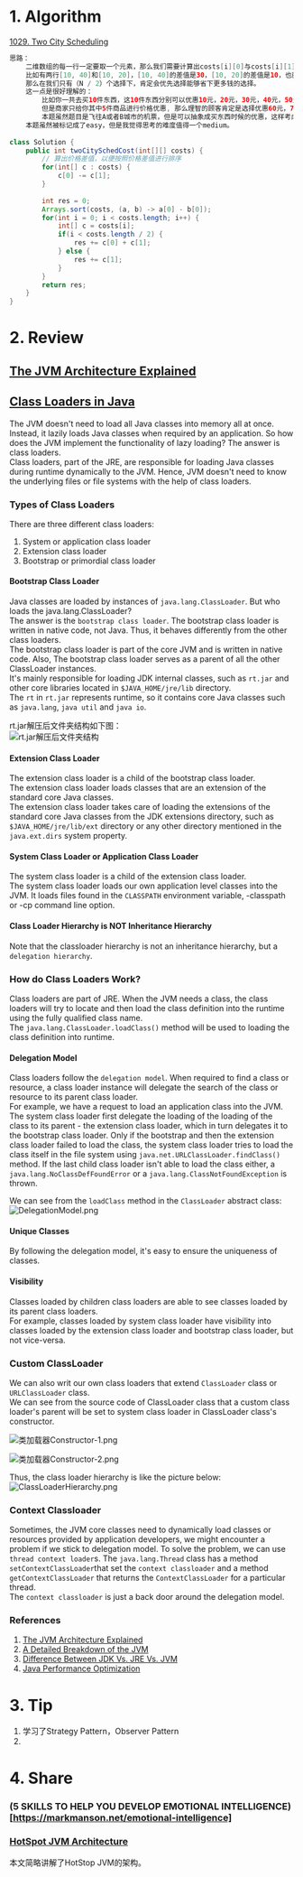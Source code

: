 # 1. Algorithm
[1029. Two City Scheduling](https://leetcode.com/problems/two-city-scheduling/description/)
```Java
思路：
    二维数组的每一行一定要取一个元素，那么我们需要计算出costs[i][0]与costs[i][1]之间的差值，差值越大，说明能够省下的钱越多，因此应该优先考虑差值大的行。
    比如有两行[10, 40]和[10, 20]，[10, 40]的差值是30，[10, 20]的差值是10，也就是说，前者可以省下30块钱，后者只能省下10块钱。
    那么在我们只有（N / 2）个选择下，肯定会优先选择能够省下更多钱的选择。
    这一点是很好理解的：
        比如你一共去买10件东西，这10件东西分别可以优惠10元，20元，30元，40元，50元，60元，70元，80元，90元，100元。
        但是商家只给你其中5件商品进行价格优惠, 那么理智的顾客肯定是选择优惠60元，70元，80元，90元，100元的这五件商品，因为这样的总优惠额度是最大的。
        本题虽然题目是飞往A或者B城市的机票，但是可以抽象成买东西时候的优惠，这样考虑会更加清晰一些。
    本题虽然被标记成了easy，但是我觉得思考的难度值得一个medium。
    
class Solution {
    public int twoCitySchedCost(int[][] costs) {
        // 算出价格差值，以便按照价格差值进行排序
        for(int[] c : costs) {
            c[0] -= c[1];
        }
        
        int res = 0;
        Arrays.sort(costs, (a, b) -> a[0] - b[0]);
        for(int i = 0; i < costs.length; i++) {
            int[] c = costs[i];
            if(i < costs.length / 2) {
                res += c[0] + c[1];
            } else {
                res += c[1];
            }
        }
        return res;
    }
}
```

# 2. Review
## [The JVM Architecture Explained](https://dzone.com/articles/jvm-architecture-explained)


## [Class Loaders in Java](https://www.baeldung.com/java-classloaders)
The JVM doesn't need to load all Java classes into memory all at once. Instead, it lazily loads Java classes when required by an application. So how does the JVM implement the functionality of lazy loading? The answer is class loaders. </br>
Class loaders, part of the JRE, are responsible for loading Java classes during runtime dynamically to the JVM. Hence, JVM doesn't need to know the underlying files or file systems with the help of class loaders.

### Types of Class Loaders
There are three different class loaders:
  1. System or application class loader
  2. Extension class loader 
  3. Bootstrap or primordial class loader
  
#### Bootstrap Class Loader
Java classes are loaded by instances of `java.lang.ClassLoader`. But who loads the java.lang.ClassLoader? </br>
The answer is the `bootstrap class loader`. The bootstrap class loader is written in native code, not Java. Thus, it behaves differently from the other class loaders. </br>
The bootstrap class loader is part of the core JVM and is written in native code. Also, The bootstrap class loader serves as a parent of all the other ClassLoader instances. </br>
It's mainly responsible for loading JDK internal classes, such as `rt.jar` and other core libraries located in `$JAVA_HOME/jre/lib` directory. </br>
The `rt` in `rt.jar` represents runtime, so it contains core Java classes such as `java.lang`, `java util` and `java io`. </br>


rt.jar解压后文件夹结构如下图： </br>
![rt.jar解压后文件夹结构](/resource/rt.jar解压后文件夹结构.png)


#### Extension Class Loader
The extension class loader is a child of the bootstrap class loader. </br>
The extension class loader loads classes that are an extension of the standard core Java classes. </br>
The extension class loader takes care of loading the extensions of the standard core Java classes from the JDK extensions directory, such as `$JAVA_HOME/jre/lib/ext` directory or any other directory mentioned in the `java.ext.dirs` system property. </br>

#### System Class Loader or Application Class Loader
The system class loader is a child of the extension class loader. </br>
The system class loader loads our own application level classes into the JVM. It loads files found in the  `CLASSPATH` environment variable, -classpath or -cp command line option. </br>

#### Class Loader Hierarchy is NOT Inheritance Hierarchy
Note that the classloader hierarchy is not an inheritance hierarchy, but a `delegation hierarchy`. 

### How do Class Loaders Work?
Class loaders are part of JRE. When the JVM needs a class, the class loaders will try to locate and then load the class definition into the runtime using the fully qualified class name. </br>
The `java.lang.ClassLoader.loadClass()` method will be used to loading the class definition into runtime. </br>

#### Delegation Model
Class loaders follow the `delegation model`. When required to find a class or resource, a class loader instance will delegate the search of the class or resource to its parent class loader. </br>
For example, we have a request to load an application class into the JVM. The system class loader first delegate the loading of the loading of the class to its parent - the extension class loader, which in turn delegates it to the bootstrap class loader. Only if the bootstrap and then the extension class loader failed to load the class, the system class loader tries to load the class itself in the file system  using `java.net.URLClassLoader.findClass()` method. If the last child class loader isn't able to load the class either, a `java.lang.NoClassDefFoundError` or a `java.lang.ClassNotFoundException` is thrown. </br>

We can see from the `loadClass` method in the `ClassLoader` abstract class:
![DelegationModel.png](/resource/DelegationModel.png)

#### Unique Classes
By following the delegation model, it's easy to ensure the uniqueness of classes.

#### Visibility
Classes loaded by children class loaders are able to see classes loaded by its parent class loaders. </br>
For example, classes loaded by system class loader have visibility into classes loaded by the extension class loader and bootstrap class loader, but not vice-versa.

### Custom ClassLoader
We can also writ our own class loaders that extend `ClassLoader` class or `URLClassLoader` class. </br>
We can see from the source code of ClassLoader class that a custom class loader's parent will be set to system class loader in ClassLoader class's constructor.

![类加载器Constructor-1.png](/resource/类加载器Constructor-1.png)

![类加载器Constructor-2.png](/resource/类加载器Constructor-2.png)


Thus, the class loader hierarchy is like the picture below: </br>
![ClassLoaderHierarchy.png](/resource/ClassLoaderHierarchy.png)

### Context Classloader
Sometimes, the JVM core classes need to dynamically load classes or resources provided by application developers, we might encounter a problem if we stick to delegation model. To solve the problem, we can use `thread context loader`s.
The `java.lang.Thread` class has a method `setContextClassLoader`that set the `context classloader` and a method `getContextClassLoader` that returns the `ContextClassLoader` for a particular thread. </br>
The `context classloader` is just a back door around the delegation model.
     
### References
  1. [The JVM Architecture Explained](https://dzone.com/articles/jvm-architecture-explained)
  1. [A Detailed Breakdown of the JVM](https://dzone.com/articles/a-detailed-breakdown-of-the-jvm)
  1. [Difference Between JDK Vs. JRE Vs. JVM](https://dzone.com/articles/difference-between-jdk-vs-jre-vs-jvm)
  1. [Java Performance Optimization](https://dzone.com/refcardz/java-performance-optimization?chapter=1)
  
# 3. Tip
  1. 学习了Strategy Pattern，Observer Pattern
  1. 

<!--
1. 使用IntelliJ，在pom文件中，右键 Diagrams -> Show Dependencies 可以生成依赖类图。
2. 使用Spring Boot + MySQL实现基本的CRUD功能。
-->

# 4. Share
### (5 SKILLS TO HELP YOU DEVELOP EMOTIONAL INTELLIGENCE)[https://markmanson.net/emotional-intelligence]

### [HotSpot JVM Architecture](https://dzone.com/articles/a-detailed-breakdown-of-the-jvm)
本文简略讲解了HotStop JVM的架构。

